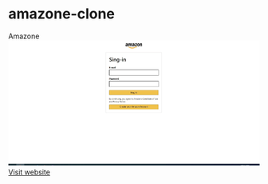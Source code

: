 # amazone-clone
Amazone
<img src="https://github.com/shubhamy17/amazone-clone/blob/main/amzone.gif">
<a href="https://amazone-cloneshubham.netlify.app/">Visit website</a>
